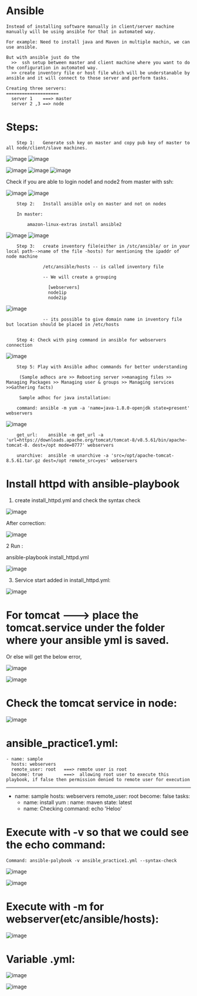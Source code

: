 # Ansible

    Instead of installing software manually in client/server machine manually will be using ansible for that in automated way.
    
    For example: Need to install java and Maven in multiple machin, we can use ansible.
    
    But with ansible just do the 
      >>  ssh setup between master and client machine where you want to do the configuration in automated way.
      >> create inventory file or host file which will be understanable by ansible and it will connect to those server and perform tasks.
    
    Creating three servers:
    ====================  
      server 1    ===> master
      server 2 ,3 ==> node
      
   # Steps:
        Step 1:   Generate ssh key on master and copy pub key of master to all node/client/slave machines.
    
 ![image](https://user-images.githubusercontent.com/54719289/106311056-89181d80-628a-11eb-9d57-76b1016b0b95.png)
 ![image](https://user-images.githubusercontent.com/54719289/106311141-ad73fa00-628a-11eb-8e34-829314b727de.png)
      
 ![image](https://user-images.githubusercontent.com/54719289/106311724-9b468b80-628b-11eb-8184-88bb082de99c.png)
 ![image](https://user-images.githubusercontent.com/54719289/106311753-a4cff380-628b-11eb-9045-43a35fc0f22a.png)
 ![image](https://user-images.githubusercontent.com/54719289/106311800-b5806980-628b-11eb-8291-0f9ec73ab88d.png)
  
  Check if you are able to login node1 and node2 from master with ssh:
  
 ![image](https://user-images.githubusercontent.com/54719289/106312112-30498480-628c-11eb-840b-d9371152e6cc.png)
 ![image](https://user-images.githubusercontent.com/54719289/106312201-51aa7080-628c-11eb-933f-9d53fb63d451.png)



        Step 2:   Install ansible only on master and not on nodes
        
        In master:
        
            amazon-linux-extras install ansible2
 
![image](https://user-images.githubusercontent.com/54719289/106312585-e8772d00-628c-11eb-9255-ebf0cfb48b3d.png)
![image](https://user-images.githubusercontent.com/54719289/106312542-d4333000-628c-11eb-8f50-504547d471e4.png)

        Step 3:   create inventory file(either in /stc/ansible/ or in your local path-->name of the file -hosts) for mentioning the ipaddr of node machine
                  
                  /etc/ansible/hosts -- is called inventory file
        
                  -- We will create a grouping 
                  
                    [webservers]
                    node1ip
                    node2ip

![image](https://user-images.githubusercontent.com/54719289/106312885-5b80a380-628d-11eb-8d9c-b7529cf408d7.png)

                  -- its possible to give domain name in inventory file but location should be placed in /etc/hosts
        
        
        Step 4: Check with ping command in ansible for webservers connection
        
 ![image](https://user-images.githubusercontent.com/54719289/106313478-48220800-628e-11eb-876f-c230371f2ce1.png)


        Step 5: Play with Ansible adhoc commands for better understanding
        
         (Sample adhocs are >> Rebooting server >>managing files >> Managing Packages >> Managing user & groups >> Managing services >>Gathering facts)
         
         Sample adhoc for java installation:

        command: ansible -m yum -a 'name=java-1.8.0-openjdk state=present' webservers
       
![image](https://user-images.githubusercontent.com/54719289/106314154-53c1fe80-628f-11eb-9126-f1d6a2680af9.png)


        get_url:    ansible -m get_url -a 'url=https://downloads.apache.org/tomcat/tomcat-8/v8.5.61/bin/apache-tomcat-8. dest=/opt mode=0777' webservers

        unarchive:  ansible -m unarchive -a 'src=/opt/apache-tomcat-8.5.61.tar.gz dest=/opt remote_src=yes' webservers

         
 # Install httpd with ansible-playbook
 
  1.    create install_httpd.yml and check the syntax check
    
    
  ![image](https://user-images.githubusercontent.com/54719289/106318868-920eec00-6296-11eb-9cff-ab7b7874d7e5.png)

  
  After correction:
  
  ![image](https://user-images.githubusercontent.com/54719289/106319059-de5a2c00-6296-11eb-811d-20f749006758.png)

 2  Run :
  
  ansible-playbook install_httpd.yml

![image](https://user-images.githubusercontent.com/54719289/106319284-3729c480-6297-11eb-8c37-b92c9c76be88.png)

3.  Service start added in install_httpd.yml:

![image](https://user-images.githubusercontent.com/54719289/106320148-74428680-6298-11eb-8b6c-b72ff16c4778.png)


# For tomcat ---> place the tomcat.service under the folder where your ansible yml is saved.

Or else will get the below error,

![image](https://user-images.githubusercontent.com/54719289/106330852-fe471b00-62a9-11eb-8851-7c3b4711e8de.png)


![image](https://user-images.githubusercontent.com/54719289/106330616-8d9ffe80-62a9-11eb-8cd0-46e5c9965884.png)


# Check the tomcat service in node:

![image](https://user-images.githubusercontent.com/54719289/106330665-a0b2ce80-62a9-11eb-9df5-26933069d7b5.png)


# ansible_practice1.yml:

    - name: sample
      hosts: webservers
      remote_user: root   ===> remote user is root
      become: true        ===>  allowing root user to execute this playbook, if false then permission denied to remote user for execution 


---
- name: sample
  hosts: webservers
  remote_user: root
  become: false
  tasks:
     - name: install
       yum :
             name: maven
             state: latest
     - name: Checking
       command: echo 'Heloo'


# Execute with -v so that we could see the echo command:
    
    Command: ansible-palybook -v ansible_practice1.yml --syntax-check
    
    
![image](https://user-images.githubusercontent.com/54719289/106362962-b24cb280-634b-11eb-9ebc-05b1d90fa6d9.png)

![image](https://user-images.githubusercontent.com/54719289/106362923-7dd8f680-634b-11eb-9266-189197fe0298.png)



# Execute with -m for webserver(etc/ansible/hosts):

![image](https://user-images.githubusercontent.com/54719289/107237922-49e98980-6a4d-11eb-8589-01b664f5d0d6.png)
      
      

# Variable .yml:

        
![image](https://user-images.githubusercontent.com/54719289/107239755-2f181480-6a4f-11eb-821f-11c09c3e84ac.png)

![image](https://user-images.githubusercontent.com/54719289/107239573-009a3980-6a4f-11eb-9385-b6ba8b1b2710.png)






    

